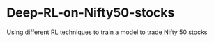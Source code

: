 # Deep-RL-on-Nifty50-stocks
Using different RL techniques to train a model to trade Nifty 50 stocks

